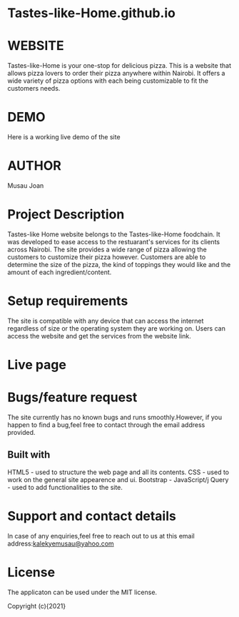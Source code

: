 # Tastes-like-Home.github.io
# WEBSITE
Tastes-like-Home is your one-stop for delicious pizza. This is a website that allows pizza lovers to order their pizza anywhere within Nairobi. It offers a wide variety of pizza options with each being customizable to fit the customers needs.

# DEMO
Here is a working live demo of the site

# AUTHOR
Musau Joan

# Project Description
Tastes-like Home website belongs to the Tastes-like-Home foodchain. It was developed to ease access to the restuarant's services for its clients across Nairobi. The site provides a wide range of pizza allowing the customers to customize their pizza however. Customers are able to determine the size of the pizza, the kind of toppings they would like and the amount of each ingredient/content.

# Setup requirements
The site is compatible with any device that can access the internet regardless of size or the operating system they are working on. Users can access the website and get the services from the website link.

# Live page


# Bugs/feature request
The site currently has no known bugs and runs smoothly.However, if you happen to find a bug,feel free to contact through the email address provided.

## Built with
HTML5 - used to structure the web page and all its contents. CSS - used to work on the general site appearence and ui. Bootstrap - JavaScript/j Query - used to add functionalities to the site.

# Support and contact details
In case of any enquiries,feel free to reach out to us at this email address:kalekyemusau@yahoo.com

# License
The applicaton can be used under the MIT license.

Copyright (c){2021}
